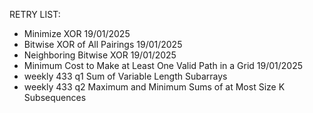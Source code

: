 RETRY LIST:

- Minimize XOR 19/01/2025
- Bitwise XOR of All Pairings 19/01/2025
- Neighboring Bitwise XOR 19/01/2025
- Minimum Cost to Make at Least One Valid Path in a Grid 19/01/2025
- weekly 433 q1 Sum of Variable Length Subarrays
- weekly 433 q2 Maximum and Minimum Sums of at Most Size K Subsequences






 

    